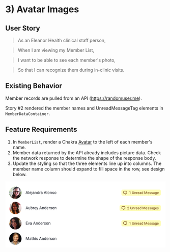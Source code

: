 # 3) Avatar Images

## User Story

> As an Eleanor Health clinical staff person,
 
> When I am viewing my Member List,
 
> I want to be able to see each member's photo,

> So that I can recognize them during in-clinic visits.

## Existing Behavior

Member records are pulled from an API (https://randomuser.me).

Story #2 rendered the member names and UnreadMessageTag elements in `MemberDataContainer`.

## Feature Requirements

1. In `MemberList`, render a Chakra [Avatar](https://chakra-ui.com/docs/media-and-icons/avatar) to the left of each member's name.
2. Member data returned by the API already includes picture data. Check the network response to determine the shape of the response body.
3. Update the styling so that the three elements line up into columns. The member name column should expand to fill space in the row, see design below.

![Member List](./memberList.png)
